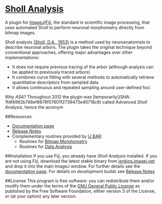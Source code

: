 # [Sholl Analysis](http://fiji.sc/Sholl_Analysis)

A plugin for [ImageJ](http://imagej.nih.gov/ij/)/[Fiji](http://fiji.sc/), the standard in scientific image processing, that uses automated  Sholl to perform neuronal morphometry directly from bitmap images.

Sholl analysis [(Sholl, D.A., 1953)](http://www.ncbi.nlm.nih.gov/pmc/articles/PMC1244622/) is a method used by neuroanatomists to describe neuronal arbors. The plugin takes the original technique beyond conventional approaches, offering major advantages over other implementations:

  * It does not require previous tracing of the arbor (although analysis can be applied to previously traced arbors)
  * It combines curve fitting with several methods to automatically retrieve quantitative descriptors from sampled data
  * It allows continuous and repeated sampling around user-defined foci

Why _ASA_? Throughout 2012 the plugin was [temporarily](SHA: 1fdf4992b748ef8678f57601f2739473e40718c9) called _Advanced Sholl Analysis_, hence the acronym


##Resources
 - [Documentation page](http://fiji.sc/Sholl_Analysis)
 - [Release Notes](./Notes.md)
 - Complementary routines provided by [IJ BAR](https://github.com/tferr/Scripts#scripts):
   - Routines for [Bitmap Morphometry](https://github.com/tferr/Scripts#neuronal-morphometry)
   - Routines for [Data Analysis](https://github.com/tferr/Scripts#data-analysis)


##Installation
If you use Fiji, you already have _Sholl Analysis_ installed. If you are not using Fiji, download
the latest stable binary from [jenkins.imagej.net](http://jenkins.imagej.net/job/Sholl-Analysis/lastStableBuild/) and drop it into the main ImageJ window. For further details see the [documentation page](http://fiji.sc/Sholl_Analysis#Non-Fiji_users). For details on _development builds_ see [Release Notes](./Notes.md#)


##License
This program is free software: you can redistribute them and/or modify them under the terms of the
[GNU General Public License](http://www.gnu.org/licenses/gpl.txt) as published by the Free Software
Foundation, either version 3 of the License, or (at your option) any later version.

